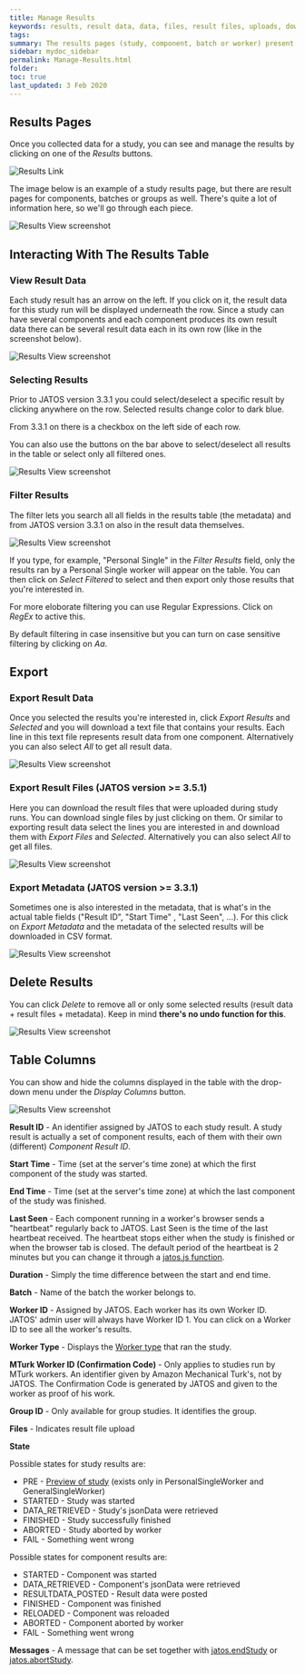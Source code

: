```yaml
---
title: Manage Results
keywords: results, result data, data, files, result files, uploads, download, export, metadata
tags:
summary: The results pages (study, component, batch or worker) present all the data that were collected during the study runs, including the result data and metadata (e.g. worker ID, start time etc.). 
sidebar: mydoc_sidebar
permalink: Manage-Results.html
folder:
toc: true
last_updated: 3 Feb 2020
---
```


## Results Pages

Once you collected data for a study, you can see and manage the results by clicking on one of the *Results* buttons.

![Results Link](images/ResultsLink.png)

The image below is an example of a study results page, but there are result pages for components, batches or groups as well. There's quite a lot of information here, so we'll go through each piece.

![Results View screenshot](images/ResultsView-Screenshot1.png)


## Interacting With The Results Table

### View Result Data

Each study result has an arrow on the left. If you click on it, the result data for this study run will be displayed underneath the row. Since a study can have several components and each component produces its own result data there can be several result data each in its own row (like in the screenshot below).

![Results View screenshot](images/ResultsView-Screenshot3.png)


### Selecting Results

Prior to JATOS version 3.3.1 you could select/deselect a specific result by clicking anywhere on the row. Selected results change color to dark blue. 

From 3.3.1 on there is a checkbox on the left side of each row.

You can also use the buttons on the bar above to select/deselect all results in the table or select only all filtered ones.

![Results View screenshot](images/ResultsView-Screenshot2.png)


### Filter Results

The filter lets you search all all fields in the results table (the metadata) and from JATOS version 3.3.1 on also in the result data themselves. 

![Results View screenshot](images/ResultsView-Screenshot4.png)

If you type, for example, "Personal Single" in the *Filter Results* field, only the results ran by a Personal Single worker will appear on the table. You can then click on *Select Filtered* to select and then export only those results that you're interested in. 

For more eloborate filtering you can use Regular Expressions. Click on *RegEx* to active this.

By default filtering in case insensitive but you can turn on case sensitive filtering by clicking on *Aa*.


## Export

### Export Result Data

Once you selected the results you're interested in, click *Export Results* and *Selected* and you will download a text file that contains your results. Each line in this text file represents result data from one component. Alternatively you can also select *All* to get all result data.

![Results View screenshot](images/ResultsView-Screenshot6.png)

### Export Result Files (JATOS version >= 3.5.1)

Here you can download the result files that were uploaded during study runs. You can download single files by just clicking on them. Or similar to exporting result data select the lines you are interested in and download them with *Export Files* and *Selected*. Alternatively you can also select *All* to get all files.

![Results View screenshot](images/ResultsView-Screenshot5.png)

### Export Metadata (JATOS version >= 3.3.1)

Sometimes one is also interested in the metadata, that is what's in the actual table fields ("Result ID", "Start Time" , "Last Seen", ...). For this click on *Export Metadata* and the metadata of the selected results will be downloaded in CSV format.

![Results View screenshot](images/ResultsView-Screenshot7.png)


## Delete Results

You can click *Delete* to remove all or only some selected results (result data + result files + metadata). Keep in mind **there's no undo function for this**. 

![Results View screenshot](images/ResultsView-Screenshot8.png)


## Table Columns

You can show and hide the columns displayed in the table with the drop-down menu under the *Display Columns* button. 

![Results View screenshot](images/ResultsView-Screenshot9.png)

**Result ID** - An identifier assigned by JATOS to each study result. A study result is actually a set of component results, each of them with their own (different) *Component Result ID*. 

**Start Time** - Time (set at the server's time zone) at which the first component of the study was started. 

**End Time** - Time (set at the server's time zone) at which the last component of the study was finished. 

**Last Seen** - Each component running in a worker's browser sends a "heartbeat" regularly back to JATOS. Last Seen is the time of the last heartbeat received. The heartbeat stops either when the study is finished or when the browser tab is closed. The default period of the heartbeat is 2 minutes but you can change it through a [jatos.js function](jatos.js-Reference.html#jatossetheartbeatperiod).

**Duration** - Simply the time difference between the start and end time.

**Batch** - Name of the batch the worker belongs to.

**Worker ID** - Assigned by JATOS. Each worker has its own Worker ID. JATOS' admin user will always have Worker ID 1. You can click on a Worker ID to see all the worker's results. 

**Worker Type** - Displays the [Worker type](Worker-Types.html) that ran the study. 

**MTurk Worker ID (Confirmation Code)** - Only applies to studies run by MTurk workers. An identifier given by Amazon Mechanical Turk's, not by JATOS. The Confirmation Code is generated by JATOS and given to the worker as proof of his work.

**Group ID** - Only available for group studies. It identifies the group.

**Files** - Indicates result file upload

**State**

Possible states for study results are: 

* PRE - [Preview of study](Restricting-study-flow.html#preview-links) (exists only in PersonalSingleWorker and GeneralSingleWorker)
* STARTED - Study was started
* DATA_RETRIEVED - Study's jsonData were retrieved
* FINISHED - Study successfully finished
* ABORTED - Study aborted by worker
* FAIL - Something went wrong

Possible states for component results are:

* STARTED - Component was started
* DATA_RETRIEVED - Component's jsonData were retrieved
* RESULTDATA_POSTED - Result data were posted
* FINISHED - Component was finished
* RELOADED - Component was reloaded
* ABORTED - Component aborted by worker
* FAIL - Something went wrong

**Messages** - A message that can be set together with [jatos.endStudy](jatos.js-Reference.html#jatosendstudy) or [jatos.abortStudy](jatos.js-Reference.html#jatosabortstudy).

